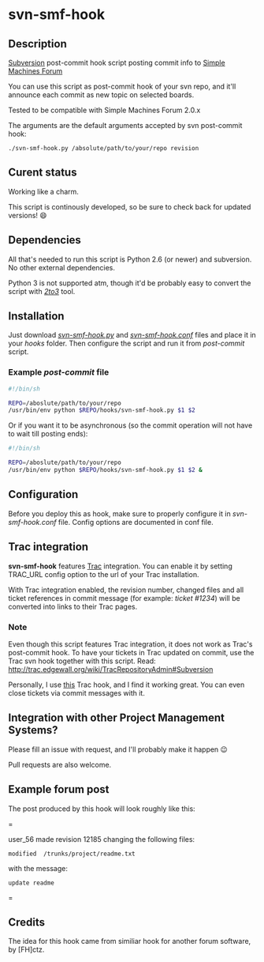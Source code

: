 svn-smf-hook
============

## Description

[Subversion](https://subversion.apache.org/) post-commit hook script posting commit info to [Simple Machines Forum](http://www.simplemachines.org/)

You can use this script as post-commit hook of your svn repo,
and it'll announce each commit as new topic on selected boards.

Tested to be compatible with Simple Machines Forum 2.0.x

The arguments are the default arguments accepted by svn post-commit hook:

~~~
./svn-smf-hook.py /absolute/path/to/your/repo revision
~~~

## Curent status

Working like a charm.

This script is continously developed, so be sure to check back for updated versions! :smile:

## Dependencies

All that's needed to run this script is Python 2.6 (or newer) and subversion. No other external dependencies.

Python 3 is not supported atm, though it'd be probably easy to convert the script with [*2to3*](http://docs.python.org/2/library/2to3.html) tool.

## Installation

Just download [*svn-smf-hook.py*](https://raw.github.com/spitfire05/svn-smf-hook/master/svn-smf-hook.py) and [*svn-smf-hook.conf*](https://raw.github.com/spitfire05/svn-smf-hook/master/svn-smf-hook.conf) files and place it in your *hooks* folder. Then configure the script and run it from *post-commit* script.

### Example *post-commit* file

``` sh
#!/bin/sh

REPO=/aboslute/path/to/your/repo
/usr/bin/env python $REPO/hooks/svn-smf-hook.py $1 $2
```

Or if you want it to be asynchronous (so the commit operation will not have to wait till posting ends):

``` sh
#!/bin/sh

REPO=/aboslute/path/to/your/repo
/usr/bin/env python $REPO/hooks/svn-smf-hook.py $1 $2 &
```

## Configuration

Before you deploy this as hook, make sure to properly configure it in *svn-smf-hook.conf* file. Config options are documented in conf file.

## Trac integration

**svn-smf-hook** features [Trac](http://trac.edgewall.org/) integration. You can enable it by setting TRAC_URL config option to the url of your Trac installation.

With Trac integration enabled, the revision number, changed files and all ticket references in commit message (for example: *ticket #1234*) will be converted into links to their Trac pages.

### Note

Even though this script features Trac integration, it does not work as Trac's post-commit hook. To have your tickets in Trac updated on commit, use the Trac svn hook together with this script. Read: http://trac.edgewall.org/wiki/TracRepositoryAdmin#Subversion

Personally, I use [this](http://trac.edgewall.org/attachment/wiki/TracMultipleProjects/ComprehensiveSolution/trac-post-commit-hook) Trac hook, and I find it working great. You can even close tickets via commit messages with it.

## Integration with other Project Management Systems?

Please fill an issue with request, and I'll probably make it happen :wink:

Pull requests are also welcome.

## Example forum post

The post produced by this hook will look roughly like this:

=

user_56 made revision 12185 changing the following files:

~~~
modified  /trunks/project/readme.txt
~~~
with the message:

~~~
update readme
~~~

=

## Credits

The idea for this hook came from similiar hook for another forum software, by [FH]ctz.
